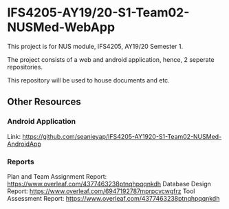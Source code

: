 # IFS4205-AY19/20-S1-Team02-NUSMed-WebApp

This project is for NUS module, IFS4205, AY19/20 Semester 1.

The project consists of a web and android application, hence, 2 seperate repositories.

This repository will be used to house documents and etc.

## Other Resources

### Android Application
Link: https://github.com/seanieyap/IFS4205-AY1920-S1-Team02-NUSMed-AndroidApp

### Reports
Plan and Team Assignment Report: https://www.overleaf.com/4377463238ptnqhpqqnkdh
Database Design Report: https://www.overleaf.com/6947192787mprpcvcwgfrz
Tool Assessment Report: https://www.overleaf.com/4377463238ptnqhpqqnkdh
